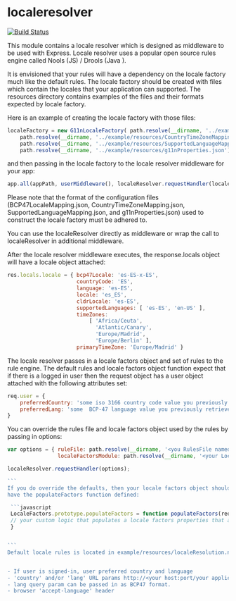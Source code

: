 # localeresolver

[![Build Status](https://travis-ci.org/krakenjs/localeResolver.svg)](https://travis-ci.org/krakenjs/localeResolver)

This module contains a locale resolver which is designed as middleware to be used with Express.  Locale resolver uses
a popular open source rules engine called Nools (JS) / Drools (Java ).

It is envisioned that your rules will have a dependency on the locale factory much like the default rules.
The locale factory should be created with files which contain the locales that your application can supported.
The resources directory contains examples of the files and their formats expected by locale factory.

Here is an example of creating the locale factory with those files:
```javascript
localeFactory = new G11nLocaleFactory( path.resolve(__dirname, '../example/resources/BCP47LocaleMapping.json'),
    path.resolve(__dirname, '../example/resources/CountryTimeZoneMapping.json'),
    path.resolve(__dirname, '../example/resources/SupportedLanguageMapping.json'),
    path.resolve(__dirname, '../example/resources/g11nProperties.json') );  OR

```
and then passing in the locale factory to the locale resolver middleware for your app:

```javascript
app.all(appPath, userMiddleware(), localeResolver.requestHandler(localeFactory), renderMiddlewareHandler() );

```
Please note that the format of the configuration files (BCP47LocaleMapping.json, CountryTimeZoneMapping.json,
SupportedLanguageMapping.json, and g11nProperties.json) used to construct the locale factory must be adhered to.

You can use the localeResolver directly as middleware or wrap the call to localeResolver in additional middleware.

After the locale resolver middleware executes,  the response.locals object will have a locale object attached:

```javascript
res.locals.locale = { bcp47Locale: 'es-ES-x-ES',
                      countryCode: 'ES',
                      language: 'es-ES',
                      locale: 'es_ES',
                      cldrLocale: 'es-ES',
                      supportedLanguages: [ 'es-ES', 'en-US' ],
                      timeZones:
                          [ 'Africa/Ceuta',
                            'Atlantic/Canary',
                            'Europe/Madrid',
                            'Europe/Berlin' ],
                      primaryTimeZone: 'Europe/Madrid' }


```
The locale resolver passes in a locale factors object and set of rules to the rule engine.  The default rules and
locale factors object function expect that if there is a logged in user then the request object has a user object
attached with the following attributes set:

```javascript
req.user = {
    preferredCountry: 'some iso 3166 country code value you previously retrieved',
    preferredLang: 'some  BCP-47 language value you previously retrieved'
}

```
You can override the rules file and locale factors object used by the rules by passing in options:

````javascript
var options = { ruleFile: path.resolve(__dirname, '<you RulesFile named whatever you like>.nools'),
                localeFactorsModule: path.resolve(__dirname, '<your LocaleFactors file named LocaleFactors>') };

localeResolver.requestHandler(options);

```
If you do override the defaults, then your locale factors object should be exported/named 'LocaleFactors' and you must
have the populateFactors function defined:

 ```javascript
 LocaleFactors.prototype.populateFactors = function populateFactors(req) {
 // your custom logic that populates a locale factors properties that are used by your custom rules
 }


```
Default locale rules is located in example/resources/localeResolution.nools and uses the following properties:


- If user is signed-in, user preferred country and language
- 'country' and/or 'lang' URL params http://<your host:port/your applicaton>?country=DE&lang=de_DE
- lang query param can be passed in as BCP47 format.
- browser 'accept-language' header
